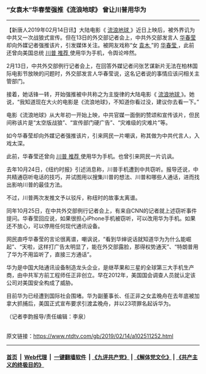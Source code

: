 ### “女袁木”华春莹强推《流浪地球》 曾让川普用华为
------------------------

<div class="post_content">
 <p>
  【新唐人2019年02月14日讯】大陆电影《
  <a href="https://www.ntdtv.com/gb/流浪地球.htm">
   流浪地球
  </a>
  》近日上映后，被外界讥为中共又一次战狼式宣传。但在13日的外交部记者会上，中共外交部发言人
  <a href="https://www.ntdtv.com/gb/华春莹.htm">
   华春莹
  </a>
  却向外媒记者强推该片，引发媒体关注。被网友戏称“女
  <a href="https://www.ntdtv.com/gb/袁木.htm">
   袁木
  </a>
  ”的
  <a href="https://www.ntdtv.com/gb/华春莹.htm">
   华春莹
  </a>
  ，此前还曾向美国总统
  <a href="https://www.ntdtv.com/gb/川普.htm">
   川普
  </a>
  <a href="https://www.ntdtv.com/gb/推荐.htm">
   推荐
  </a>
  使用华为手机，令舆论哗然。
 </p>
 <p>
  2月13日，中共外交部例行记者会上，在回答外媒记者问张艺谋新片无法在柏林国际电影节放映的问题时，外交部发言人华春莹说，这名记者说的事情应该问相关主管部门。
 </p>
 <p>
  接着，她话锋一转，开始强推被中共称之为主旋律的大陆电影《
  <a href="https://www.ntdtv.com/gb/流浪地球.htm">
   流浪地球
  </a>
  》。她说，“我知道现在大火的电影是《流浪地球》，不知道你看过没，建议你去看一下。”
 </p>
 <p>
  电影《流浪地球》从大年初一开始上映，中共官媒一面倒的赞颂和宣传该片，但民间称该片是“太空版战狼”、“宣传部门硬广告”、“灾难级的灾难片”等。
 </p>
 <p>
  如今华春莹却向外媒记者强推该片，引来网民一片嘲讽，称其做为中共代言人，入戏太深。
 </p>
 <p>
  此前，华春莹还曾向
  <a href="https://www.ntdtv.com/gb/川普.htm">
   川普
  </a>
  <a href="https://www.ntdtv.com/gb/推荐.htm">
   推荐
  </a>
  使用华为手机。也曾引来网民一片讥讽。
 </p>
 <p>
  去年10月24日，《纽约时报》引述消息称，川普手机遭到中共窃听。报导还说，中共精通窃听电话的技巧，并试图用以搜集川普的想法、川普和哪些人通话，进而找出影响川普的最佳方法。
 </p>
 <p>
  不过，川普两次发推文予以驳斥，称纽时的故事太离谱。
 </p>
 <p>
  同年10月25日，在中共外交部例行记者会上，有来自CNN的记者就上述窃听事件提问。华春莹回应说，如果很担心iPhone手机被窃听，可以改用华为手机。如果还不放心，可以停用任何现代通讯设备。
 </p>
 <p>
  网民直呼华春莹的言论很离谱，嘲讽说，“看到华婶说话就知道华为为什么能崛起”、“天啦，这样打广告太明显了，能在外交部露脸，那得权势通天”、“特朗普用了华为不用监听了，直接三方通话”。
 </p>
 <p>
  华为是中国大陆通讯设备制造龙头企业，是继苹果和三星的全球第三大手机生产商，由中共军方前工程师任正非创立。早在2012年，美国国会调查人员就认定该公司对美国安全构成了威胁。
 </p>
 <p>
  目前华为已经遭到国际社会围堵。华为副董事长、任正非之女孟晚舟在去年底被加拿大抓捕后，美国正式宣布要求引渡孟晚舟，并以23项罪名起诉华为。
 </p>
 <p>
  （记者李韵报导/责任编辑：李泉）
 </p>
 <div class="single_ad">
 </div>
</div>

<br/>原文链接：https://www.ntdtv.com/gb/2019/02/14/a102511252.html


------------------------
#### [首页](https://github.com/gfw-breaker/banned-news/blob/master/README.md) &nbsp;|&nbsp; [Web代理](https://github.com/labour-camp/helloworld) &nbsp;|&nbsp; [一键翻墙软件](https://github.com/gfw-breaker/nogfw/blob/master/README.md) &nbsp;| [《九评共产党》](https://github.com/gfw-breaker/9ping.md/blob/master/README.md#九评之一评共产党是什么) | [《解体党文化》](https://github.com/gfw-breaker/jtdwh.md/blob/master/README.md) | [《共产主义的终极目的》](https://github.com/gfw-breaker/gczydzjmd.md/blob/master/README.md)

